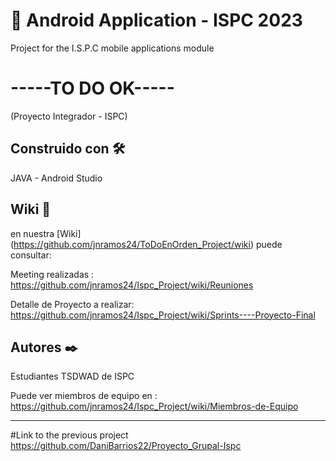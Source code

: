 # 📱 Android Application - ISPC 2023 

Project for the I.S.P.C mobile applications module


# -----TO DO OK-----
(Proyecto Integrador - ISPC)


## Construido con 🛠️
JAVA  -  Android Studio

## Wiki 📖
en nuestra [Wiki] (https://github.com/jnramos24/ToDoEnOrden_Project/wiki) puede consultar:

Meeting realizadas : https://github.com/jnramos24/Ispc_Project/wiki/Reuniones

Detalle de Proyecto a realizar: https://github.com/jnramos24/Ispc_Project/wiki/Sprints----Proyecto-Final

## Autores ✒️
Estudiantes TSDWAD de ISPC

Puede ver miembros de equipo en : https://github.com/jnramos24/Ispc_Project/wiki/Miembros-de-Equipo

-----------------------------------------------------------------------------------


#Link to the previous project
https://github.com/DaniBarrios22/Proyecto_Grupal-Ispc
